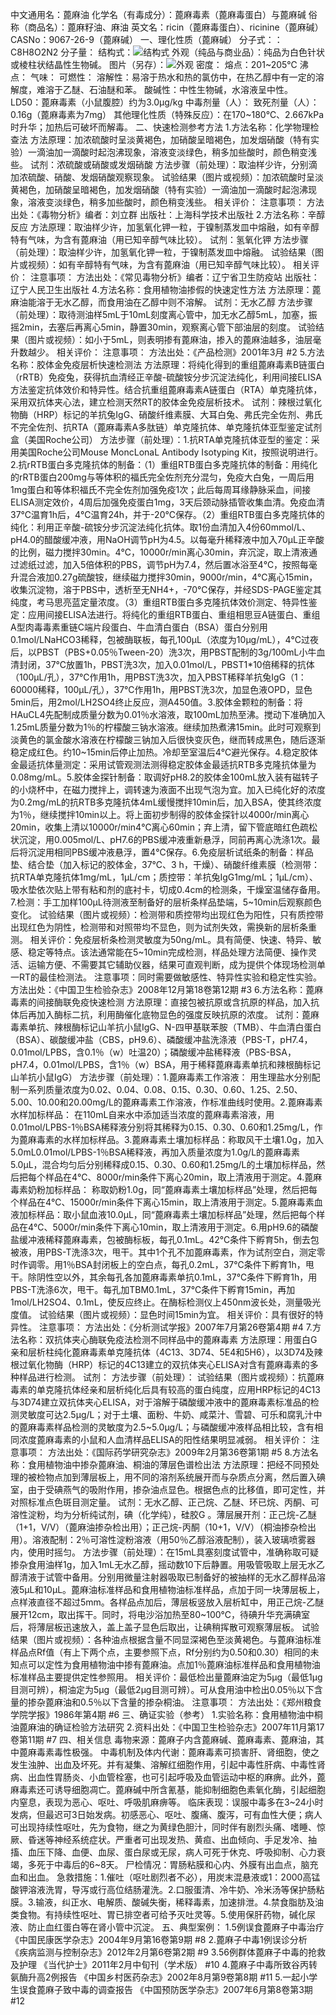中文通用名：蓖麻油
化学名（有毒成分）：蓖麻毒素（蓖麻毒蛋白）与蓖麻碱
俗称（商品名）：蓖麻籽油、麻油
英文名：ricin（蓖麻毒蛋白）、ricinine（蓖麻碱）
CASNo：9067-26-9（蓖麻碱）
一、理化性质（蓖麻碱）
分子式：：C8H8O2N2
分子量：
结构式：![结构式](./assets/duwu/蓖麻油/@0结构式.jpg)
外观（纯品与商业品）：纯品为白色针状或棱柱状结晶性生物碱。
图片（另存）：![外观](./assets/duwu/蓖麻油/@1外观.jpg)
密度：
熔点：201~205℃
沸点：
气味：
可燃性：
溶解性：易溶于热水和热的氯仿中，在热乙醇中有一定的溶解度，难溶于乙醚、石油醚和苯。
酸碱性：中性生物碱，水溶液呈中性。
LD50：蓖麻毒素（小鼠腹腔）约为3.0μg/kg
中毒剂量（人）：
致死剂量（人）：0.16g（蓖麻毒素为7mg）
其他理化性质（特殊反应）：在170~180℃、2.667kPa时升华；加热后可破坏而解毒。
二、快速检测参考方法
1.方法名称：化学物理检查法
方法原理：加浓硫酸时呈淡黄褐色，加硝酸呈暗褐色，加发烟硝酸（特有实验）一滴油加一滴酸时起泡沸现象，溶液变淡绿色，稍多加些酸时，颜色稍变浅些。
试剂：浓硫酸或硝酸或发烟硝酸
方法步骤（前处理）：取油样少许，分别滴加浓硫酸、硝酸、发烟硝酸观察现象。
试验结果（图片或视频）：加浓硫酸时呈淡黄褐色，加硝酸呈暗褐色，加发烟硝酸（特有实验）一滴油加一滴酸时起泡沸现象，溶液变淡绿色，稍多加些酸时，颜色稍变浅些。
相关评价：
注意事项：
方法出处：《毒物分析》编者：刘立群 出版社：上海科学技术出版社
2.方法名称：辛醇反应
方法原理：取油样少许，加氢氧化钾一粒，于镍制蒸发皿中熔融，如有辛醇特有气味，为含有蓖麻油（用已知辛醇气味比较）。
试剂：氢氧化钾
方法步骤（前处理）：取油样少许，加氢氧化钾一粒，于镍制蒸发皿中熔融。
试验结果（图片或视频）：如有辛醇特有气味，为含有蓖麻油（用已知辛醇气味比较）。
相关评价：
注意事项：
方法出处：《常见毒物分析》编者：辽宁省卫生防疫站 出版社：辽宁人民卫生出版社 
4.方法名称：食用植物油掺假的快速定性方法
方法原理：蓖麻油能溶于无水乙醇，而食用油在乙醇中则不溶解。
试剂：无水乙醇
方法步骤（前处理）：取待测油样5mL于10mL刻度离心管中，加无水乙醇5mL，加塞，振摇2min，去塞后再离心5min，静置30min，观察离心管下部油层的刻度。
试验结果（图片或视频）：如小于5mL，则表明掺有蓖麻油，掺入的蓖麻油越多，油层毫升数越少。
相关评价：
注意事项：
方法出处：《产品检测》2001年3月 #2
5.方法名称：胶体金免疫层析快速检测法
方法原理：将纯化得到的重组蓖麻毒素B链蛋白（rRTB）免疫兔，获得抗血清经正辛酸-硫酸铵分步沉淀法纯化，利用间接ELISA方法鉴定抗体效价和特异性。结合抗重组蓖麻毒素A链蛋白（RTA）单克隆抗体，采用双抗体夹心法，建立检测天然RT的胶体金免疫层析技术。
试剂：辣根过氧化物酶（HRP）标记的羊抗兔IgG、硝酸纤维素膜、大耳白兔、弗氏完全佐剂、弗氏不完全佐剂、抗RTA（蓖麻毒素A多肽链）单克隆抗体、单克隆抗体亚型鉴定试剂盒（美国Roche公司）
方法步骤（前处理）：1.抗RTA单克隆抗体亚型的鉴定：采用美国Roche公司Mouse MoncLonaL Antibody Isotyping Kit，按照说明进行。2.抗rRTB蛋白多克隆抗体的制备：（1）重组RTB蛋白多克隆抗体的制备：用纯化的rRTB蛋白200mg与等体积的福氏完全佐剂充分混匀，免疫大白兔，一周后用1mg蛋白和等体积福氏不完全佐剂加强免疫1次；此后每周耳缘静脉采血，间接ELISA测定效价，4周后加强免疫蛋白1mg，3天后颈动脉插管收集血清。免疫血清37℃温育1h后，4℃温育24h，并于-20℃保存。（2）重组RTB蛋白多克隆抗体的纯化：利用正辛酸-硫铵分步沉淀法纯化抗体。取1份血清加入4份60mmol/L、pH4.0的醋酸缓冲液，用NaOH调节pH为4.5。以每毫升稀释液中加入70μL正辛酸的比例，磁力搅拌30min。4℃，10000r/min离心30min，弃沉淀，取上清液通过滤纸过滤，加入5倍体积的PBS，调节pH为7.4，然后置冰浴至4℃，按照每毫升混合液加0.27g硫酸铵，继续磁力搅拌30min，9000r/min，4℃离心15min，收集沉淀物，溶于PBS中，透析至无NH4+，-70℃保存，并经SDS-PAGE鉴定其纯度，考马思亮蓝定量浓度。（3）重组RTB蛋白多克隆抗体效价测定、特异性鉴定：应用间接ELISA法进行。将纯化的重组RTB蛋白、重组相思豆A链蛋白、重组A型肉毒毒素重链C端片段蛋白、牛血清白蛋白（BSA）蛋白分别用0.1mol/LNaHCO3稀释，包被酶联板，每孔100μL（浓度为10μg/mL），4℃过夜后，以PBST（PBS+0.05％Tween-20）洗3次，用PBST配制的3g/100mL小牛血清封闭，37℃放置1h，PBST洗3次，加入0.01mol/L，PBST1*10倍稀释的抗体（100μL/孔），37℃作用1h，用PBST洗3次，加入PBST稀释羊抗兔IgG（1：60000稀释，100μL/孔），37℃作用1h，用PBST洗3次，加显色液OPD，显色5min后，用2mol/LH2SO4终止反应，测A450值。3.胶体金颗粒的制备：将HAuCL4先配制成质量分数为0.01％水溶液，取100mL加热至沸。搅动下准确加入1.25mL质量分数为1％的柠檬酸三钠水溶液。继续加热煮沸15min。此时可观察到淡黄色的氯金酸水溶液在柠檬酸三钠加入后很快变灰色，继而转成黑色，随后逐渐稳定成红色。约10~15min后停止加热。冷却至室温后4℃避光保存。4.稳定胶体金最适抗体量测定：采用试管观测法测得稳定胶体金最适抗RTB多克隆抗体量为0.08mg/mL。5.胶体金探针制备：取调好pH8.2的胶体金100mL放入装有磁转子的小烧杯中，在磁力搅拌上，调转速为液面不出现气泡为宜。加入已纯化好的浓度为0.2mg/mL的抗RTB多克隆抗体4mL缓慢搅拌10min后，加入BSA，使其终浓度为1％，继续搅拌10min以上。将上面初步制得的胶体金探针以4000r/min离心20min，收集上清以10000r/min4℃离心60min；弃上清，留下管底暗红色疏松状沉淀，用0.005mol/L、pH7.6的PBS缓冲液重新悬浮，同前再离心洗涤1次。最后将沉淀用相同PBS缓冲液悬浮，置4℃保存。6.免疫层析试纸条的制备：样品垫、结合垫（加入标记的胶体金，37℃、3 h，干燥）、硝酸纤维素膜（检测带： 抗RTA单克隆抗体1mg/mL，1μL/cm；质控带：羊抗兔IgG1mg/mL；1μL/cm）、吸水垫依次贴上带有粘和剂的底衬卡，切成0.4cm的检测条，干燥室温储存备用。7.检测：手工加样100μL待测液至制备好的层析条样品垫端，5~10min后观察颜色变化。
试验结果（图片或视频）：检测带和质控带均出现红色为阳性，只有质控带出现红色为阴性，检测带和对照带均不显色，则为试剂失效，需换新的层析条重测。
相关评价：免疫层析条检测灵敏度为50ng/mL。具有简便、快速、特异、敏感、稳定等特点。该法通常能在5~10min完成检测，样品处理方法简便、操作灵活、运输方便、不需要其它辅助仪器，结果可直观判断，成为提供个体现场检测单一RT的最佳检测法。
注意事项：同时需要做敏感性、特异性实验和稳定性实验。
方法出处：《中国卫生检验杂志》2008年12月第18卷第12期 #3
6.方法名称：蓖麻毒素的间接酶联免疫快速检测
方法原理：直接包被抗原或含抗原的样品，加入抗体后再加入酶标二抗，利用酶催化底物显色的强度反映抗原的浓度。
试剂：蓖麻毒素单抗、辣根酶标记山羊抗小鼠IgG、N-四甲基联苯胺（TMB）、牛血清白蛋白（BSA）、碳酸缓冲盐（CBS，pH9.6）、磷酸缓冲盐洗涤液（PBS-T，pH7.4，0.01mol/LPBS，含0.1％（w）吐温20）；磷酸缓冲盐稀释液（PBS-BSA，pH7.4，0.01mol/LPBS，含1％（w）BSA，用于稀释蓖麻毒素单抗和辣根酶标记山羊抗小鼠IgG）
方法步骤（前处理）：1.蓖麻毒素工作溶液： 用生理盐水分别配制一系列质量浓度为0.02、0.04、0.08、0.15、0.30、0.60、1.25、2.50、5.00、10.00和20.00mg/L的蓖麻毒素工作溶液，作标准曲线时使用。2.蓖麻毒素水样加标样品： 在110mL自来水中添加适当浓度的蓖麻毒素溶液，用0.01mol/LPBS-1％BSA稀释液分别将其稀释为0.15、0.30、0.60和1.25mg/L，作为蓖麻毒素的水样加标样品。3.蓖麻毒素土壤加标样品：称取风干土壤1.0g，加入5.0mL0.01mol/LPBS-1％BSA稀释液，再加入质量浓度为1.0g/L的蓖麻毒素5.0μL，混合均匀后分别稀释成0.15、0.30、0.60和1.25mg/L的土壤加标样品，然后把每个样品在4℃、8000r/min条件下离心20min，取上清液用于测定。4.蓖麻毒素奶粉加标样品： 称取奶粉1.0g，同“蓖麻毒素土壤加标样品”处理，然后把每个样品在4℃、15000r/min条件下离心15min，取上清液用于测定。5.蓖麻毒素血液加标样品：取小鼠血液10.0μL，同“蓖麻毒素土壤加标样品”处理，然后把每个样品在4℃、5000r/min条件下离心10min，取上清液用于测定。6.用pH9.6的磷酸盐缓冲液稀释蓖麻毒素，包被酶标板，每孔0.1mL。42℃条件下孵育5h，倒去包被液，用PBS-T洗涤3次，甩干。其中1个孔不加蓖麻毒素，作为试剂空白，测定零时作调零。用1％BSA封闭板上的空白点，每孔0.2mL，37℃条件下孵育1h，甩干。除阴性空以外，其余每孔各加蓖麻毒素单抗0.1mL，37℃条件下孵育1h，用PBS-T洗涤6次，甩干。每孔加TBM0.1mL，37℃条件下孵育15min，再加1mol/LH2SO4、0.1mL，使反应终止。在酶标检测仪上450nm波长处，测量吸光度值。
试验结果（图片或视频）：显色时间15min为宜。
相关评价：具有很好的特异性。
注意事项：
方法出处：《分析测试学报》2007年7月第26卷第4期 #4
7.方法名称：双抗体夹心酶联免疫法检测不同样品中的蓖麻毒素
方法原理：用蛋白G亲和层析柱纯化蓖麻毒素单克隆抗体（4C13、3D74、5E4和5H6），以3D74及辣根过氧化物酶（HRP）标记的4C13建立的双抗体夹心ELISA对含有蓖麻毒素的多种样品进行检测。
试剂：
方法步骤（前处理）：
试验结果（图片或视频）：抗蓖麻毒素的单克隆抗体经亲和层析纯化后具有较高的蛋白纯度，应用HRP标记的4C13与3D74建立双抗体夹心ELISA，对于溶解于磷酸缓冲液中的蓖麻毒素标准品的检测灵敏度可达2.5μg/L；对于土壤、面粉、牛奶、咸菜汁、雪碧、可乐和腐乳汁中的蓖麻毒素样品检测的灵敏度为2.5~5.0μg/L；与磷酸缓冲液样品相比较，含有相同浓度蓖麻毒素的小鼠和人血清样品ELISA的阳性结果明显减弱。
相关评价：
注意事项：
方法出处：《国际药学研究杂志》2009年2月第36卷第1期 #5
8.方法名称：食用植物油中掺杂蓖麻油、桐油的薄层色谱检出法
方法原理：把经不同预处理的被检物点加到薄层板上，用不同的溶剂系统展开而与杂质点分离，然后置入碘室，由于受碘燕气的吸附作用，掺杂油点显色。根据色点的比移值，即可定性，并对照标准点色斑目测定量。
试剂：无水乙醇、正己烷、乙醚、环已烷、丙酮、可溶性淀粉，均为分析纯试剂，碘（化学纯），硅胶G 。薄层展开剂：正己烷-乙醚（1+1，V/V）（蓖麻油掺杂检出用）；正己烷-丙酮（10+1，V/V）（桐油掺杂检出用）。溶液配制：2％可溶性淀粉溶液（用50％乙醇浴液配制），装入玻璃喷雾器内，使用时摇匀。
方法步骤（前处理）：在15mL具塞刻度试管中，准确称取可疑掺杂食用油样1g，加入1mL无水乙醇，摇动数10下后静置。用吸管吸取上层无水乙醇清液于试管中备用。分别用微量注射器吸取已制备好的被抽样的无水乙醇样品溶液5μL和10μL。蓖麻油标准样品和食用植物油标准样品，点加于同一块薄层板上，点样液直径不超过5mm。各样品点加后，薄层板竖放入层析缸中，用正己烷-乙醚展开12cm，取出挥干。同时，将电沙浴加热至80~100℃，待碘升华充满碘室后，将薄层板迅速放入，盖上盖子显色后取出，让碘稍挥散可观察薄层板。
试验结果（图片或视频）：各种油点根据含量不同显深褐色至淡黄褐色。与蓖麻油标准样品点Rf值（有上下两个点，主要参照下点，Rf分别约为0.50和0.30）相同的未知点可以定性为食用植物油中掺有蓖麻油。点加1％蓖麻油标准样品和食用植物油标准样品主要提供定性参照用。
相关评价：最低检出量蓖麻油定为5μg（最低1μg目测可辨），桐油定为5μg（最低2μg目测可辨）。可从食用油中检出0.05％以下含量的掺杂蓖麻油和0.5％以下含量的掺杂桐油。
注意事项：
方法出处：《郑州粮食学院学报》1986年第4期 #6
三、确证实验（参考）
1.实验名称：食用植物油中桐油蓖麻油的确证检验方法研究
2.资料出处：《中国卫生检验杂志》2007年11月第17卷第11期 #7
四、相关信息
毒物来源：蓖麻子内含蓖麻碱、蓖麻毒素、蓖麻油，其中蓖麻毒素毒性极强。
中毒机制及体内代谢：蓖麻毒素可损害肝、肾细胞，使之发生浊肿、出血及坏死。并有凝集、溶解红细胞作用，引起中毒性肝病、中毒性肾病、出血性胃肠炎、小血管栓塞，也可引起呼吸及血管运动中枢的麻痹。此外，蓖麻毒素还可诱导细胞凋亡。蓖麻碱中所含氰基，能抑制细胞色素氧化酶，引起细胞内窒息，表现为恶心、呕吐、呼吸肌麻痹等。
临床表现：误服中毒多在3~24小时发病，但最迟可3日始发病。初感恶心、呕吐、腹痛、腹泻，可有血性大便；病人可出现持续性呕吐，先为食物，继之为黄绿色胆汁，同时伴有剧烈头痛、嗜睡、惊厥、昏迷等神经系统症状。严重者可出现发热、黄疸、出血倾向、手足发冷、抽搐、血压下降、血便、血尿、蛋白尿或无尿，病人可死于休克、呼吸抑制、心力衰竭，多死于中毒后的6~8天。
尸检情况：胃肠粘膜和心内、外膜有出血点，脑充血和出血。
急救措施：1.催吐（呕吐剧烈者不必），用炭末混悬液或1：2000高锰酸钾溶液洗胃，导泻或行高位结肠灌洗。2.口服蛋清、冷牛奶、冷米汤等保护肠粘膜。3.输液，纠正水、电解质、酸碱失衡，稀释毒素，加速排泄。4.禁食脂肪及油类食物。有持续性呕吐、胃已排空者可给予灭吐灵等。5.使用保肝药物，碱化尿液、防止血红蛋白等在肾小管中沉淀。
五、典型案例：
1.5例误食蓖麻子中毒治疗 《中国民康医学杂志》2004年9月第16卷第9期 #8
2.蓖麻子中毒1例误诊分析 《疾病监测与控制杂志》2012年2月第6卷第2期 #9
3.56例群体蓖麻子中毒的抢救及护理 《当代护士》2011年2月中旬刊（学术版） #10
4.蓖麻子中毒所致谷丙转氨酶升高2例报告 《中国乡村医药杂志》2002年8月第9卷第8期 #11
5.一起小学生误食蓖麻子致中毒的调查报告 《中国预防医学杂志》2007年6月第8卷第3期 #12
